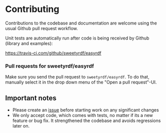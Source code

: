 # Contributing

Contributions to the codebase and documentation are welcome using the usual Github pull request workflow.

Unit tests are automatically run after code is being received by Github (library and examples):

https://travis-ci.com/github/sweetyrdf/easyrdf

### Pull requests for sweetyrdf/easyrdf

Make sure you send the pull request to `sweetyrdf/easyrdf`. To do that, manually select it in the drop down menu of the "Open a pull request"-UI.

## Important notes

* Please create an [issue](https://github.com/sweetyrdf/easyrdf/issues) before starting work on any significant changes
* We only accept code, which comes with tests, no matter if its a new feature or bug fix. It strengthened the codebase and avoids regressions later on.
